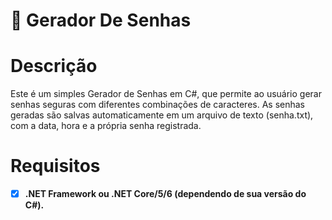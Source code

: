 # 🔐 Gerador De Senhas

# Descrição

Este é um simples Gerador de Senhas em C#, que permite ao usuário gerar senhas seguras com diferentes combinações de caracteres. As senhas geradas são salvas automaticamente em um arquivo de texto (senha.txt), com a data, hora e a própria senha registrada.

# Requisitos

 - [x] **.NET Framework ou .NET Core/5/6 (dependendo de sua versão do C#).**
